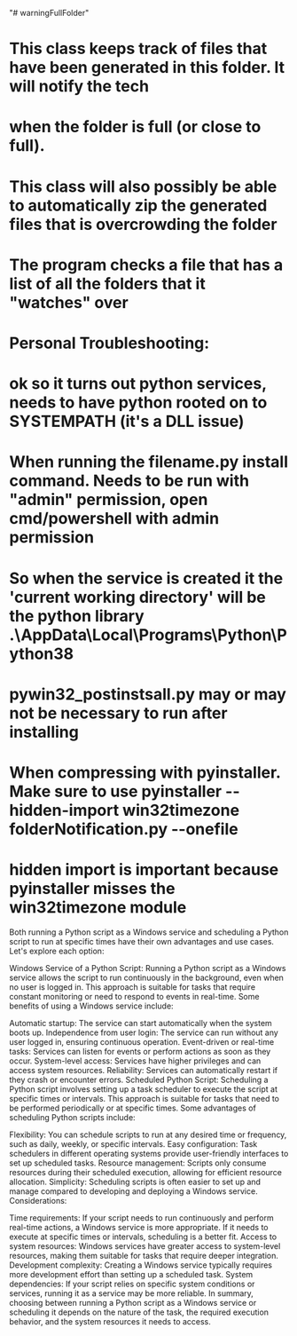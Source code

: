 "# warningFullFolder" 
# This class keeps track of files that have been generated in this folder. It will notify the tech
#   when the folder is full (or close to full).
# This class will also possibly be able to automatically zip the generated files that is overcrowding the folder
# The program checks a file that has a list of all the folders that it "watches" over

# Personal Troubleshooting:
# ok so it turns out python services, needs to have python rooted on to SYSTEMPATH (it's a DLL issue)
# When running the filename.py install command. Needs to be run with "admin" permission, open cmd/powershell with admin permission 
# So when the service is created it the 'current working directory' will be the python library .\AppData\Local\Programs\Python\Python38
# pywin32_postinstsall.py may or may not be necessary to run after installing
# When compressing with pyinstaller. Make sure to use pyinstaller --hidden-import win32timezone folderNotification.py --onefile
# hidden import is important because pyinstaller misses the win32timezone module



Both running a Python script as a Windows service and scheduling a Python script to run at specific times have their own advantages and use cases. Let's explore each option:

Windows Service of a Python Script:
Running a Python script as a Windows service allows the script to run continuously in the background, even when no user is logged in. This approach is suitable for tasks that require constant monitoring or need to respond to events in real-time. Some benefits of using a Windows service include:

Automatic startup: The service can start automatically when the system boots up.
Independence from user login: The service can run without any user logged in, ensuring continuous operation.
Event-driven or real-time tasks: Services can listen for events or perform actions as soon as they occur.
System-level access: Services have higher privileges and can access system resources.
Reliability: Services can automatically restart if they crash or encounter errors.
Scheduled Python Script:
Scheduling a Python script involves setting up a task scheduler to execute the script at specific times or intervals. This approach is suitable for tasks that need to be performed periodically or at specific times. Some advantages of scheduling Python scripts include:

Flexibility: You can schedule scripts to run at any desired time or frequency, such as daily, weekly, or specific intervals.
Easy configuration: Task schedulers in different operating systems provide user-friendly interfaces to set up scheduled tasks.
Resource management: Scripts only consume resources during their scheduled execution, allowing for efficient resource allocation.
Simplicity: Scheduling scripts is often easier to set up and manage compared to developing and deploying a Windows service.
Considerations:

Time requirements: If your script needs to run continuously and perform real-time actions, a Windows service is more appropriate. If it needs to execute at specific times or intervals, scheduling is a better fit.
Access to system resources: Windows services have greater access to system-level resources, making them suitable for tasks that require deeper integration.
Development complexity: Creating a Windows service typically requires more development effort than setting up a scheduled task.
System dependencies: If your script relies on specific system conditions or services, running it as a service may be more reliable.
In summary, choosing between running a Python script as a Windows service or scheduling it depends on the nature of the task, the required execution behavior, and the system resources it needs to access.